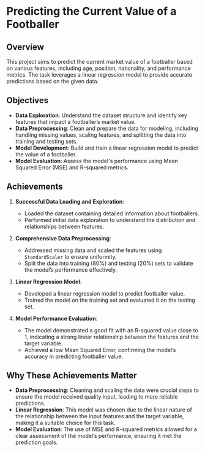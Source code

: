 # Predicting the Current Value of a Footballer

## Overview

This project aims to predict the current market value of a footballer based on various features, including age, position, nationality, and performance metrics. The task leverages a linear regression model to provide accurate predictions based on the given data.

## Objectives

- **Data Exploration**: Understand the dataset structure and identify key features that impact a footballer’s market value.
- **Data Preprocessing**: Clean and prepare the data for modeling, including handling missing values, scaling features, and splitting the data into training and testing sets.
- **Model Development**: Build and train a linear regression model to predict the value of a footballer.
- **Model Evaluation**: Assess the model's performance using Mean Squared Error (MSE) and R-squared metrics.

## Achievements

1. **Successful Data Loading and Exploration**:
    - Loaded the dataset containing detailed information about footballers.
    - Performed initial data exploration to understand the distribution and relationships between features.

2. **Comprehensive Data Preprocessing**:
    - Addressed missing data and scaled the features using `StandardScaler` to ensure uniformity.
    - Split the data into training (80%) and testing (20%) sets to validate the model’s performance effectively.

3. **Linear Regression Model**:
    - Developed a linear regression model to predict footballer value.
    - Trained the model on the training set and evaluated it on the testing set.

4. **Model Performance Evaluation**:
    - The model demonstrated a good fit with an R-squared value close to 1, indicating a strong linear relationship between the features and the target variable.
    - Achieved a low Mean Squared Error, confirming the model’s accuracy in predicting footballer value.

## Why These Achievements Matter

- **Data Preprocessing**: Cleaning and scaling the data were crucial steps to ensure the model received quality input, leading to more reliable predictions.
- **Linear Regression**: This model was chosen due to the linear nature of the relationship between the input features and the target variable, making it a suitable choice for this task.
- **Model Evaluation**: The use of MSE and R-squared metrics allowed for a clear assessment of the model’s performance, ensuring it met the prediction goals.
